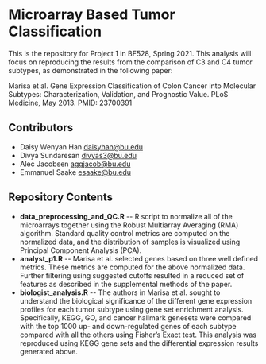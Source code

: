 # Microarray Based Tumor Classification

This is the repository for Project 1 in BF528, Spring 2021.
This analysis will focus on reproducing the results from the comparison of C3 and C4 tumor subtypes, as demonstrated in the following paper:

Marisa et al. Gene Expression Classification of Colon Cancer into Molecular Subtypes: Characterization, Validation, and Prognostic Value. PLoS Medicine, May 2013. PMID: 23700391

## Contributors

- Daisy Wenyan Han daisyhan@bu.edu
- Divya Sundaresan divyas3@bu.edu
- Alec Jacobsen aggjacob@bu.edu
- Emmanuel Saake esaake@bu.edu

## Repository Contents

* __data_preprocessing_and_QC.R__ -- R script to normalize all of the microarrays together using the Robust Multiarray Averaging (RMA) algorithm. Standard quality control metrics are computed on the normalized data, and the distribution of samples is visualized using Principal Component Analysis (PCA).
* __analyst_p1.R__ -- Marisa et al. selected genes based on three well defined metrics. These metrics are computed for the above normalized data. Further filtering using suggested cutoffs resulted in a reduced set of features as described in the supplemental methods of the paper. 
* __biologist_analysis.R__ -- The authors in Marisa et al. sought to understand the biological significance of the different gene expression profiles for each tumor subtype using gene set enrichment analysis. Specifically, KEGG, GO, and cancer hallmark genesets were compared with the top 1000 up- and down-regulated genes of each subtype compared with all the others using Fisher’s Exact test. This analysis was reproduced using KEGG gene sets and the differential expression results generated above.
